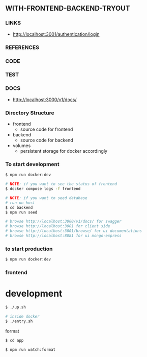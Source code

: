 ## WITH-FRONTEND-BACKEND-TRYOUT

### LINKS
  - [http://localhost:3001/authentication/login](http://localhost:3001/authentication/login)

### REFERENCES

### CODE

### TEST


### DOCS
  - [http://localhost:3000/v1/docs/](http://localhost:3000/v1/docs/)


### Directory Structure

- frontend
  - source code for frontend
- backend
  - source code for backend
- volumes
  - persistent storage for docker accordingly

### To start development
```bash
$ npm run docker:dev

# NOTE: if you want to see the status of frontend
$ docker compose logs -f frontend

# NOTE: if you want to seed database
# run on host
$ cd backend
$ npm run seed

# browse http://localhost:3000/v1/docs/ for swagger
# browse http://localhost:3001 for client side
# browse http://localhost:3001/browse/ for ui documentations
# browse http://localhost:8081 for ui mongo-express
```

### to start production
```bash
$ npm run docker:dev
```

### frontend

# development

```bash
$ ./up.sh

# inside docker
$ ./entry.sh

```

format

```bash
$ cd app

$ npm run watch:format

```
